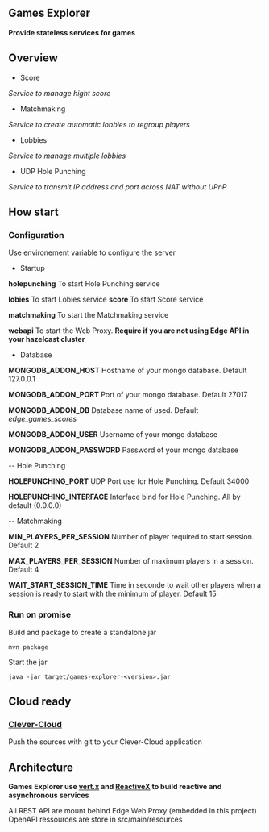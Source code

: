Games Explorer
------

**Provide stateless services for games**

## Overview

- Score

*Service to manage hight score*

- Matchmaking

*Service to create automatic lobbies to regroup players*

- Lobbies

*Service to manage multiple lobbies*

- UDP Hole Punching

*Service to transmit IP address and port across NAT without UPnP*

## How start

### Configuration

Use environement variable to configure the server



- Startup

**holepunching** To start Hole Punching service

**lobies** To start Lobies service
**score** To start Score service

**matchmaking** To start the Matchmaking service

**webapi** To start the Web Proxy. **Require if you are not using Edge API in your hazelcast cluster**



- Database

**MONGODB_ADDON_HOST** Hostname of your mongo database. Default 127.0.0.1

**MONGODB_ADDON_PORT** Port of your mongo database. Default 27017

**MONGODB_ADDON_DB** Database name of used. Default *edge_games_scores*

**MONGODB_ADDON_USER** Username of your mongo database

**MONGODB_ADDON_PASSWORD** Password of your mongo database

-- Hole Punching

**HOLEPUNCHING_PORT** UDP Port use for Hole Punching. Default 34000

**HOLEPUNCHING_INTERFACE** Interface bind for Hole Punching. All by default (0.0.0.0)

-- Matchmaking

**MIN_PLAYERS_PER_SESSION** Number of player required to start session. Default 2

**MAX_PLAYERS_PER_SESSION** Number of maximum players in a session. Default 4

**WAIT_START_SESSION_TIME** Time in seconde to wait other players when a session is ready to start with the minimum of player. Default 15

### Run on promise

Build and package to create a standalone jar

```
mvn package 
```

Start the jar
```
java -jar target/games-explorer-<version>.jar 
```

## Cloud ready

### [Clever-Cloud](https://www.clever-cloud.com/)

Push the sources with git to your Clever-Cloud application

## Architecture

**Games Explorer use [vert.x](https://vertx.io/) and [ReactiveX](http://reactivex.io/) to build reactive and asynchronous services**

All REST API are mount behind Edge Web Proxy (embedded in this project)
OpenAPI ressources are store in src/main/resources